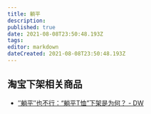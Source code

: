 ```yaml
---
title: 躺平
description: 
published: true
date: 2021-08-08T23:50:48.193Z
tags: 
editor: markdown
dateCreated: 2021-08-08T23:50:48.193Z
---
```


## 淘宝下架相关商品

+  [″躺平″也不行：“躺平T恤”下架是为何？ - DW](https://web.archive.org/web/20210622151451/https://www.dw.com/zh/躺平也不行躺平t恤下架是为何/a-57980955)
